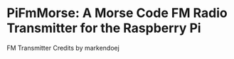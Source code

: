 # PiFmMorse: A Morse Code FM Radio Transmitter for the Raspberry Pi
FM Transmitter Credits by markendoej
